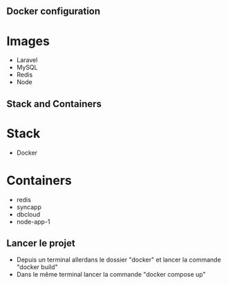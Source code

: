## Docker configuration

# Images 
- Laravel
- MySQL
- Redis
- Node

## Stack and Containers
# Stack
- Docker

# Containers
- redis
- syncapp
- dbcloud
- node-app-1

## Lancer le projet
- Depuis un terminal allerdans le dossier "docker" et lancer la commande "docker build"
- Dans le même terminal lancer la commande "docker compose up"